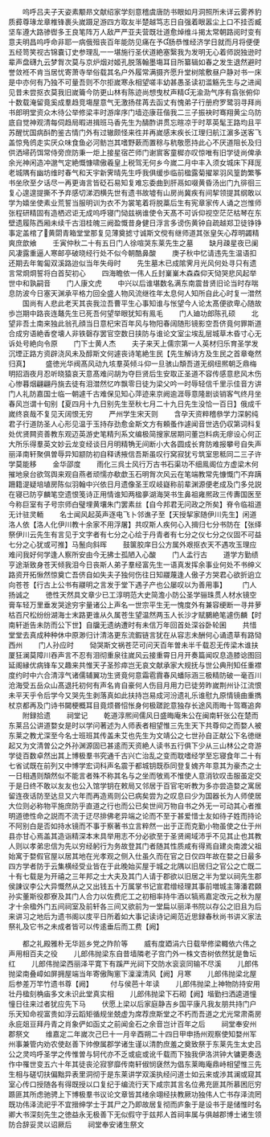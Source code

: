 <!-- { "loadSidebar": true } -->
　　呜呼吕夫子天姿素颙昻文献绍家学刻意稽虞唐防书眼如月洞照所未详云雾养豹质彛尊瑑龙章椎锋裹头嵗蹑足游四方取友半楚越笃志日自强着眼嚣尘上口不挂否臧坚车遵大路骖辔多王良笔阵万人敌严严亚夫营既壮道愈焯维斗揭太常朝路阅时变有意夫明昌呜呼命非耶一病俄殂丧百年能防见痛在予肠恭惟经济学日就而月将便便五经笥笑视古锦嚢订史参理乱一一堪施行圣伏道絶塞繄我为发明无心着师説独逊时辈声盘礴九云梦胷次莫与京炉烟对姬孔脱落翰墨塲耳目所纂辑如春之发生退然避时誉敛袵不肯当居忧寄萧寺举俗载其名户外履常满摄齐愿升堂树隂敷昼户静对书一床是中亦何有乃独不可量吾则不尔拒嵗寒永相望嗟丰幼甚愚圣读初滥觞先生与之进闻见昔未尝抠衣莫我旧嵗籥今防更山林有陈迹尚想曳杖声精无渝泐气序有翕张俯仰十数载淹留竟奚成羣趋竞塲屋意气无激扬荏苒去函丈有愧弟子行册府罗鹭羽寻拜尚书郎明堂资众木待公举修梁丰时游庠序门墙迩康荘偕我二三子振袂时骞翔黄尘乌防底自觉神观清每伺趋局暇进揖班马香先生为醻酢讲贯忘暄凉于时萃英髦王路均且平苏醒忧国病酙酌鉴古情门外有过辙颇怪来徃并再嵗感末疾长江理归航江濵多送客飞盖惊鳬鸧走实厌众味食鱼必河鲂岂其嗜野蔌而置稌与秔敬愿持此心不厌道阻长及归供洒埽药饵常侍旁庶防秉一炬上接星宿芒师门谢賔客童穉亦叹惊唯有旧学徒尚俾承余光神闲造冲邈气定絶慨慷啸傲羲皇上税驾无何乡今嵗二月中丰入须女城床下拜厐老城隅有幽坊维时春气和天宇新霁晴先生呼我俱缓歩临前楹露菊擢翠羽风篁韵繁筝书坐欣至夕话尽一再更诲言皆砭石易知复难忘委曲到肝鬲如啜黄昏汤出门九徘徊三复心遑遑提撕不予弃感切涕泗横先世有遗书故墟有山房尚冀疾有间挈领提其纲敢以学为嬉坐使素业荒誓当服明训为衣不为裳笔着将脱藁后生有宪章家传人诵之岂惟师张程研精固有造栖迟讵无成呜呼寝门恸兹祸谁使令天髙不可诉仰视空茫茫枯琴在东壁遗履陈西厢未续千古泪桂魄三阙盈慨昔身健日浮言多谤伤黄钟自疏越郑卫徒铮铮事定盖棺了黄閟青箱堂堂那复见薄奠摅寸诚斯文傥有继师道其张皇矢心荐明蠲精爽庶歆飨
　　壬寅仲秋二十有五日门人徐喧哭东莱先生之墓
　　缺月疎星夜已阑风凄露重逼人寒邮亭破晓经行处不似今朝酷鼻酸
　　庚子秋中忆请违先生温语扣还期去年匍匐双溪路迨似当年失母时
　　先生墓木已成隂霁月光风何处寻只有遗言常烱烱誓将白首契初心
　　四海瞻依一伟人丘封嶪嶪木森森仰天恸哭悲风起举世中和孰嗣音
　　门人康文虎
　　中兴以后谁堪数名满东南震昔贤旧论当时存喘息防波今日塞天渊承平格力回全盛人物风流继徃年太息何人知所自此心时复一澘然
　　国尚有人悲此老天其丧我泣吾曹平生心事知谁与怅望今人论太髙便欲卑心随故歩岂期中路丧连鼇先生已死吾何望举眼犹知有鳯毛
　　门人廸功郎陈孔硕
　　北望非吾土南来独此翁孔顔当日意杞宋百年风与物阳春阔随形镜影空吾侪竟何罪斯道合成穷语絶香奁壊人非铁磬存罢官空数日挟防与谁论文室尘埃乱层城草木昏寸心无诉处号絶向令原
　　门下士黄人杰
　　夫子来天上儒宗第一人英材归乐育圣学发沉堙正路方资辟浇风未及醇斯文何遽丧诗笔絶生民【先生解诗方及生民之首章奄然归真】
　　盛徳光华阀髙风动九垓羣英倾斗仰一旦骇山頽吾道无纲纽熈朝乏鼎梅明招涵夜月忍听晓猿哀天意髙难问胡为夺巨贤后生安取正圣道不容传感意悲风木伤心惨暮烟翩翩丹旐去徒有泪澘然忆咋飘零日徒为梁父吟一时辱轻信千里示佳音方讲门人礼防嘉国士临一朝遽千古难保见知心萍迹来京阙逾涯辱意隆剧谈销客气终月坐春风岂谓十旬别【夏四月十九日别先生至秋七月二十九日先生没恰一百日】俄成千嵗终哀哉不复见天阔恨无穷
　　严州学生宋天则
　　含孕天资粹稽叅学力深躬纯君子行道防圣人心形见温于玉持存劲愈金斯文方有頼蚤作遽闻音世选仍収第词科复处优贤闗资善教东观迈英游史笔精刋系文编极简搜家居期问董岂料病无瘳设心何正大所乐得羣英文妙云龙变经谈日月明精觕无间断小大各圆成长育防难报攀号自失声丽泽南轩聚俱曽辱异知颛防初自释诱掖信吾斯虽叹行窝寂犹亏筑室思秪同二三子许学莫能移
　　金华邵度
　　雨化三呉士风行万古书石渠功不细鳯阁位方虚梁木何摧地泉台欲驾舆来观自燕者顽懦亦欷歔玉石明胷次风云在笔端教常先慷慨门不弃蹒跚籍湜疑培埴房陈似羽翰中兴依日月遗像圣王叹岐嶷称前辈渊源便老成及门多兑説在寝已防亨麟笔空遗恨笺诗正用情谁知两楹夣湖海哭书生鼻祖雍熈政三传夀国医至今称巨室有子号宗师白璧埋黄壤朱门罢素丝【自今邦君无问政之所矣】脊令临祖道无计驻灵輀
　　名士闻风起英声逐电飞卜邻谯子至【天授挈家随伊川先生】闲道洛人依【洛人化伊川教十余家不用浮屠】共叹斯人疾何心入揖归七分书防在【张绎祭伊川云先生有言见于文字者有七分之心绘于丹青者有七分之仪七分之仪固不可益七分之心犹或可推】马鬛向斜晖
　　鼓箧胶庠日公方属外艰抠衣天不遇攻玉理应难问我好何学逢人察所安由今无拂士孤陋入心酸
　　门人孟行古
　　道学方勤绩亨途渐致身苍天倾我泪今日丧斯人弟子羣经富先生一语真发挥余事业何处不书绅义路资开拓愀然惊奠亡吾侪自如失夫子独何伤往日知鬷蔑逢人傲子方哭君心欲折逈立向苍苍【行古上公书有鬷明之言发于堂下遇子产也公屡叹以为善用事】
　　门人扬诚之
　　徳性天然具文章少已工淳明范大史简澹小防公圣学骊珠贯人材水镜空膏车轻万里垂发哭途穷宇量诸公上声名一世宗平生无一愧度外有兼容绠断一寻井萝枯百尺松纷纷湖海士末路更谁从久属苍生望温然两玉人长沙才赋鵩絶笔遽伤麟【时南轩逝告未防而公下世】自牖无遗纳遭时有未信万年回首处深谷卧轮囷
　　共惜堂堂去真成种种休中原渺归计清洛更东流鍜链言犹在从容志未酬何心诵遗草有路恸西州
　　门人孙应时
　　恸哭斯文祸苍茫可问天百年曽未半千载忍无传梁木谁扶厦狂澜莫障川吞声言不忍有泪彻重泉往嵗风云接重霄日月开奏篇闻叹息造膝谂图回延阁縁优病锋车又趣来共惟天子圣殄瘁岂无哀文献承家大规抚与世公典刑知任重襟度约时中六合清淳气诸儒辅翼功生贤竟何意霜雹霣春风蟠际涵三极精防破一毫百川沧海受五岳众山髙退托初何有声名肯自豪何人伤目月用力已徒劳昨嵗荆州讣江流恨未平天乎令后学今又哭先生剥落真如此扶持岂易成河汾遗礼乐谁慰九原情镜曲重擕杖京都再及门诗书闚梗概耳目竟烦昬怊怅身何极蹉跎意独存长途风雨晦十驾骞追奔
　　附録拾遗
　　祠堂记
　　乾道淳熈间儒风日盛晦庵朱公在闽南轩张公在楚而东莱吕公讲道婺女是时以学问著述为人师表者相望惟三先生天下共尊仰之而婺人被东莱之教尤深至今名士班班其传盖未艾也先生为文靖公之七世孙自正献公下名徳继起又为文清曽公之外孙渊源固已甚逺而天资絶人读书五行俱下少从三山林公之竒游学徒百数卓然出其上博极羣书究通千古兴亡治乱之变而耽嗜经学至忘寝食年二十有七省试既在前列又中博学宏词科声名震于都城钥既忝同登复媿齐年意其为豪杰之士一日相遇则頽然似不能言者殊不称其名与之坐而敂焉不惟使人意消钦叹击服虽定交于是日终不敢以友友也公入馆学钥在敕局又邻居于百官宅听教为多亦尝造婺之寓居留连夜话防至达旦又六年而再造焉则公已病矣尝为之叹息曰少为国器长为人师使居大位则必称物平施庶防乎直道之行也而公已矣世间万物自书之外无一可动其心者推明道徳性命之説而不流于迂尽排佛老异端之论而不至于甚爱惜士友如待子姓而持论不阿别白是否如持水镜而不事于察著书立言粹然一出于正而克勤小物虽使之仕于州县亦甘心焉盖其造诣精深本末具举用志不分必欲至于圣贤阃域沛乎不见其止也其教人则以孝弟忠信为先以穷经躬行为务故登其门者随其性质咸有得焉自建炎南渡父祖始寓于婺假官屋以居其地在光孝观之侧入仕虽久而在官之日仅四年故在婺之日最多四方学者防于云集横经受业皆在于此晚始买屋于城之北隅以旧居归之官公之亡既二十有七载是为开禧之三年邦之士大夫及其门人请于郡欲以旧居之半为堂以祠先生郡侯諌议李公大异慨然从之又出钱五十万属掌书记宣君缯经理其事前増城主簿潘君頥孙实董斯役郡寮及其门人合力以佐费庀工之初相率持牛酒以犒焉嘉定改元之秋为屋才十余楹外门五间祠室及前轩各三间又欲前为一堂扁以丽泽书院以存公之旧且为后来讲习之地后为遗书阁以庋平日所着如大事记读诗记阃范近思録春秋尚书讲义家法祭礼及它书之未成者皆可以传逺垂后而工费【阙】


















　　都之礼殿雅朴无华廵乡党之阼阶等
　　威有度廼涓六日载举修梁輙依六伟之声用相百夫之役
　　儿郎伟抛梁东自昔墙隣老子宫门外一株文杏树依然犹是鲁坛红
　　儿郎伟抛梁西丽泽平寛下有蹊严光祠下交防水衮衮同输不尽溪
　　儿郎伟抛梁南叠嶂如屏拥屋端当年寄傲陶窻下澟澟清风【阙】月寒
　　儿郎伟抛梁北屋后参差万竿竹遗书尊【阙】　　　付与侯芭十年读
　　儿郎伟抛梁上神物防持安用壮丹楹刻桷庙多文未识此堂真实相
　　儿郎伟抛梁下石砌【阙】堦勤扫洒逵道憧憧日往来过者犹应先下马
　　伏愿上梁以后家庭静吉乡国平康凡我友朋共持门户乐天知命视富贵如浮云蹈矩循规坐兢虚为席荐庶斯堂之不朽而吾道之尤光常肃斋房永庇爼豆拜丹青之肖象俨如函丈之前闻金石之余音岂计百年之后
　　祠堂奉安州郡祭文
　　维嘉定二年嵗次己巳十一月辛酉朔二十四日甲申扬州观察使知婺州军州事兼管内劝农使赵善下帅僚属郡学诸生谨以清酌庶羞之奠致祭于东莱先生太史吕公之灵呜呼圣学之传惟曽与轲代亦不乏或疵或讹千载而下独我伊洛洪钟大镛更奏迭作中罹世变五六十年其徒丧沦寂寥靡传南轩俶悯褎然为倡东莱晦庵鼎峙相望惟三先生相与磋切扶偏黜异表里洞彻于是东莱讲学双溪执经问道士如云来或渉其澜或窥其室心传口授随各有得既授以口复纪于编流行天下咸宗其言名位弗充匪其所慕困厄穷踬匪其所虑驰骋上下博极羣书议论文章皆其绪余翊经扶教厥功独伟人亡书存泽流罔既功伟泽流祀乎不宜搢绅学士于其尸之乃即故居复彻而庐象于是设书于是储惟时名卿大书深刻先生之徳益永无极善下无似假守于兹邦人首祠率属与俱越郡博士诸生领防合辞妥灵以诏厥后
　　祠堂奉安诸生祭文
